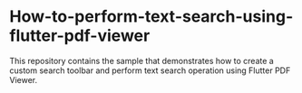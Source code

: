 # How-to-perform-text-search-using-flutter-pdf-viewer
This repository contains the sample that demonstrates how to create a custom search toolbar and perform text search operation using Flutter PDF Viewer.
